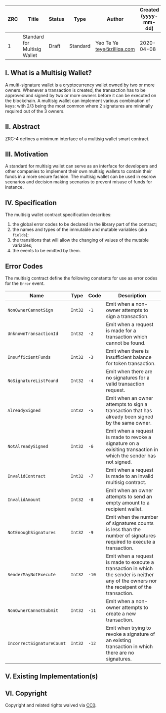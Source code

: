 | ZRC | Title                        | Status | Type  | Author                                                                                                                       | Created (yyyy-mm-dd) | Updated (yyyy-mm-dd) |
| --- | ---------------------------- | ------ | ----- | ---------------------------------------------------------------------------------------------------------------------------- | -------------------- | -------------------- |
| 1   | Standard for Multisig Wallet | Draft  | Standard | Yeo Te Ye <teye@zilliqa.com> | 2020-04-08           | 2020-04-08           |

## I. What is a Multisig Wallet?

A multi-signature wallet is a cryptocurrency wallet owned by two or more owners. Whenever a transaction is created, the transaction has to be approved and signed by two or more owners before it can be executed on the blockchain. A multisig wallet can implement various combination of keys: with 2/3 being the most common where 2 signatures are minimally required out of the 3 owners.

## II. Abstract

ZRC-4 defines a minimum interface of a multisig wallet smart contract.

## III. Motivation

A standard for multisig wallet can serve as an interface for developers and other companies to implement their own multisig wallets to contain their funds in a more secure fashion. The multisig wallet can be used in escrow scenarios and decision making scenarios to prevent misuse of funds for instance.

## IV. Specification

The multisig wallet contract specification describes:

1. the global error codes to be declared in the library part of the contract;
2. the names and types of the immutable and mutable variables (aka `fields`);
3. the transitions that will allow the changing of values of the mutable variables;
4. the events to be emitted by them.

## Error Codes
The multisig contract define the following constants for use as error codes for the `Error` event.

| Name                      | Type    | Code  | Description    |
| ------------------------- | ------- | ----- | -------------- |
| `NonOwnerCannotSign`      | `Int32` | `-1`  | Emit when a non-owner attempts to sign a transaction.
| `UnknownTransactionId`    | `Int32` | `-2`  | Emit when a request is made for a transaction which cannot be found.
| `InsufficientFunds`       | `Int32` | `-3`  | Emit when there is insufficient balance for token transaction.
| `NoSignatureListFound`    | `Int32` | `-4`  | Emit when there are no signatures for a valid transaction request.
| `AlreadySigned`           | `Int32` | `-5`  | Emit when an owner attempts to sign a transaction that has already been signed by the same owner. 
| `NotAlreadySigned`        | `Int32` | `-6`  | Emit when a request is made to revoke a signature on a exisiting transaction in which the sender has not signed.
| `InvalidContract`         | `Int32` | `-7`  | Emit when a request is made to an invalid multisig contract.
| `InvalidAmount`           | `Int32` | `-8`  | Emit when an owner attempts to send an empty amount to a recipient wallet.
| `NotEnoughSignatures`     | `Int32` | `-9`  | Emit when the number of signatures counts is less than the number of signatures required to execute a transaction.
| `SenderMayNotExecute`     | `Int32` | `-10` | Emit when a request is made to execute a transaction in which the sender is neither any of the owners nor the receipent of the transaction.
| `NonOwnerCannotSubmit`    | `Int32` | `-11` | Emit when a non-owner attempts to create a new transaction.
| `IncorrectSignatureCount` | `Int32` | `-12` | Emit when trying to revoke a signature of an existing transaction in which there are no signatures.

## V. Existing Implementation(s)

## VI. Copyright

Copyright and related rights waived via [CC0](https://creativecommons.org/publicdomain/zero/1.0/).